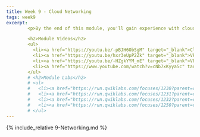 ```yaml
---
title: Week 9 - Cloud Networking
tags: week9
excerpt: 
        <p>By the end of this module, you'll gain experience with cloud networking, virtual private clouds, and IP addressing.</p>

        <h2>Module Videos</h2>
        <ul>
          <li><a href="https://youtu.be/-pBJH6ObSgM" target="_blank">Cloud Networking Basics [11:30]</a></li>
          <li><a href="https://youtu.be/hxr3eUpP2Zk" target="_blank">VPC Networks and Firewalls [20:01] (1/2)</a></li>
          <li><a href="https://youtu.be/-HZgkYYM_mE" target="_blank">VPC Networks and Firewalls [12:55] (2/2)</a></li>
          <li><a href="https://www.youtube.com/watch?v=cNb7xKyya5c" target="_blank">(Google) Migrating to GCP? First Things First - VPCs [7:25]</a></li>
        </ul>
        # <h2>Module Labs</h2>
        # <ul>
        #   <li><a href="https://run.qwiklabs.com/focuses/1230?parent=catalog" target="_blank">QwikLabs - Multiple VPC Networks (GSP211) [7 credits]
        #   <li><a href="https://run.qwiklabs.com/focuses/1231?parent=catalog" target="_blank">QwikLabs - VPC Networks - Controlling Access (GSP213) [7 credits]</a></li>
        #   <li><a href="https://run.qwiklabs.com/focuses/1232?parent=catalog" target="_blank">QwikLabs - HTTP Load Balancer with Cloud Armor (GSP215) [7 credits]</a></li>
        #   <li><a href="https://run.qwiklabs.com/focuses/1250?parent=catalog" target="_blank">QwikLabs - Create an Internal Load Balancer (GSP216) [7 credits]</a></li>
        # </ul>
---  
```


{% include_relative 9-Networking.md %}
